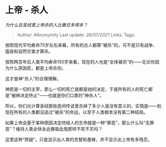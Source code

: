 # 上帝 - 杀人
*为什么在圣经里上帝杀的人比撒旦多得多？*

> Author: #Anonymity 
Last update: *26/07/2021* 
Links:
Tags:  

按照现代平均寿命75岁左右来看，所有的古人都算“被杀”的，可不是只有战争、瘟疫和自然灾害才算杀。

按照两百年后人类平均寿命150岁来看，现在的人也是“全体被杀”的——无论你因为什么原因死，都是上帝杀你。

这才是神“杀人”的合理理解。

神若是一切的主宰，那么一切的死亡就都是祂的决定，于是所有的人的死亡都是“被神决定终止”——也就是你们口里的“神杀人”。

所以，你们光计算圣经那些民间传说里杀掉了多少人是没有意义的，实情是——到现在所有的人类都没逃过“被杀”的命运，以至于人类根本没有第二种结局。

如果上帝会基于某种原因决定终结人的生命就是一种“罪恶”，那么什么叫“无罪恶”？维持人类全体永远像吸血鬼那样不死不灭吗？

这里这种“质疑”，只是显示出人类的贪婪和愚昧，并不显示出上帝有多残忍。

  
